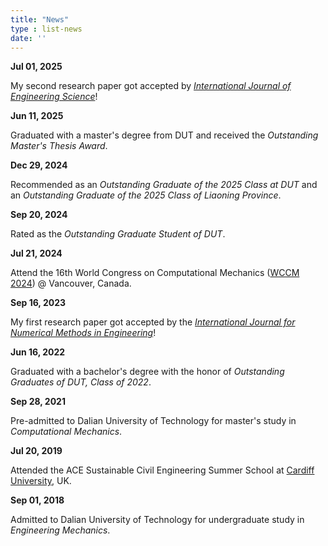```yaml
---
title: "News"
type : list-news
date: ''
---
```

<article class="layout_table">
  <div class="left">
    <b>Jul 01, 2025</b>
  </div>
  <div class="right">
    <p>My second research paper got accepted by <a href="https://www.sciencedirect.com/journal/international-journal-of-engineering-science"><em>International Journal of Engineering Science</em></a>!</p>
  </div>
</article>

<article class="layout_table">
  <div class="left">
    <b>Jun 11, 2025</b>
  </div>
  <div class="right">
    <p>Graduated with a master's degree from DUT and received the <i>Outstanding Master's Thesis Award</i>.</p>
  </div>
</article>

<article class="layout_table">
  <div class="left">
    <b>Dec 29, 2024</b>
  </div>
  <div class="right">
    <p>Recommended as an <i>Outstanding Graduate of the 2025 Class at DUT</i> and an <i>Outstanding Graduate of the 2025 Class of Liaoning Province</i>.</p>
  </div>
</article>

<article class="layout_table">
  <div class="left">
  	<b>Sep 20, 2024</b>
  </div>
  <div class="right">
  	<p>Rated as the <i>Outstanding Graduate Student of DUT</i>.</p>
  </div>
</article>

<article class="layout_table">
  <div class="left">
  	<b>Jul 21, 2024</b>
  </div>
  <div class="right">
  	<p>Attend the 16th World Congress on Computational Mechanics (<a href="https://www.wccm2024.org/">WCCM 2024</a>) @ Vancouver, Canada.</p>
  </div>
</article>

<article class="layout_table">
  <div class="left">
  	<b>Sep 16, 2023</b>
  </div>
  <div class="right">
  	<p>My first research paper got accepted by the <a href="https://onlinelibrary.wiley.com/journal/10970207"><em>International Journal for Numerical Methods in Engineering</em></a>!</p>
  </div>
</article>

<article class="layout_table">
  <div class="left">
  	<b>Jun 16, 2022</b>
  </div>
  <div class="right">
  	<p>Graduated with a bachelor's degree with the honor of <em>Outstanding Graduates of DUT, Class of 2022</em>.</p>
  </div>
</article>

<article class="layout_table">
  <div class="left">
  	<b>Sep 28, 2021</b>
  </div>
  <div class="right">
  	<p>Pre-admitted to Dalian University of Technology for master's study in <i>Computational Mechanics</i>.</p>
  </div>
</article>

<article class="layout_table">
  <div class="left">
  	<b>Jul 20, 2019</b>
  </div>
  <div class="right">
  	<p>Attended the ACE Sustainable Civil Engineering Summer School at <a href="https://www.cardiff.ac.uk/">Cardiff University</a>, UK.</p>
  </div>
</article>

<article class="layout_table">
  <div class="left">
  	<b>Sep 01, 2018</b>
  </div>
  <div class="right">
  	<p>Admitted to Dalian University of Technology for undergraduate study in <i>Engineering Mechanics</i>.</p>
  </div>
</article>
